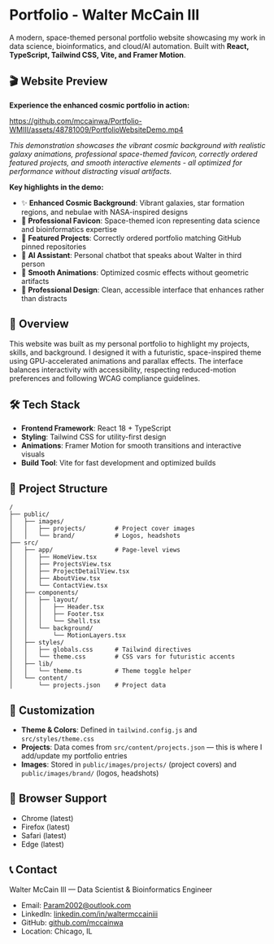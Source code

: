 # Portfolio - Walter McCain III

A modern, space-themed personal portfolio website showcasing my work in data science, bioinformatics, and cloud/AI automation. Built with **React, TypeScript, Tailwind CSS, Vite, and Framer Motion**.

## 🎬 Website Preview

**Experience the enhanced cosmic portfolio in action:**

https://github.com/mccainwa/Portfolio-WMIII/assets/48781009/PortfolioWebsiteDemo.mp4

*This demonstration showcases the vibrant cosmic background with realistic galaxy animations, professional space-themed favicon, correctly ordered featured projects, and smooth interactive elements - all optimized for performance without distracting visual artifacts.*

**Key highlights in the demo:**
- ✨ **Enhanced Cosmic Background**: Vibrant galaxies, star formation regions, and nebulae with NASA-inspired designs
- 🎯 **Professional Favicon**: Space-themed icon representing data science and bioinformatics expertise
- 📂 **Featured Projects**: Correctly ordered portfolio matching GitHub pinned repositories
- 🤖 **AI Assistant**: Personal chatbot that speaks about Walter in third person
- 🎨 **Smooth Animations**: Optimized cosmic effects without geometric artifacts
- 📱 **Professional Design**: Clean, accessible interface that enhances rather than distracts

## 🌌 Overview

This website was built as my personal portfolio to highlight my projects, skills, and background.
I designed it with a futuristic, space-inspired theme using GPU-accelerated animations and parallax effects. The interface balances interactivity with accessibility, respecting reduced-motion preferences and following WCAG compliance guidelines.

## 🛠️ Tech Stack

- **Frontend Framework**: React 18 + TypeScript  
- **Styling**: Tailwind CSS for utility-first design  
- **Animations**: Framer Motion for smooth transitions and interactive visuals  
- **Build Tool**: Vite for fast development and optimized builds  

## 📁 Project Structure

```
/
├── public/
│   ├── images/
│   │   ├── projects/        # Project cover images
│   │   └── brand/           # Logos, headshots
├── src/
│   ├── app/                 # Page-level views
│   │   ├── HomeView.tsx
│   │   ├── ProjectsView.tsx
│   │   ├── ProjectDetailView.tsx
│   │   ├── AboutView.tsx
│   │   └── ContactView.tsx
│   ├── components/
│   │   ├── layout/
│   │   │   ├── Header.tsx
│   │   │   ├── Footer.tsx
│   │   │   └── Shell.tsx
│   │   └── background/
│   │       └── MotionLayers.tsx
│   ├── styles/
│   │   ├── globals.css      # Tailwind directives
│   │   └── theme.css        # CSS vars for futuristic accents
│   ├── lib/
│   │   └── theme.ts         # Theme toggle helper
│   └── content/
│       └── projects.json    # Project data
```

## 🎨 Customization

- **Theme & Colors**: Defined in `tailwind.config.js` and `src/styles/theme.css`  
- **Projects**: Data comes from `src/content/projects.json` — this is where I add/update my portfolio entries  
- **Images**: Stored in `public/images/projects/` (project covers) and `public/images/brand/` (logos, headshots)  

## 📱 Browser Support

- Chrome (latest)  
- Firefox (latest)  
- Safari (latest)  
- Edge (latest)  

## 📞 Contact

Walter McCain III — Data Scientist & Bioinformatics Engineer  
- Email: Param2002@outlook.com  
- LinkedIn: [linkedin.com/in/waltermccainiii](https://linkedin.com/in/waltermccainiii)  
- GitHub: [github.com/mccainwa](https://github.com/mccainwa)  
- Location: Chicago, IL  
